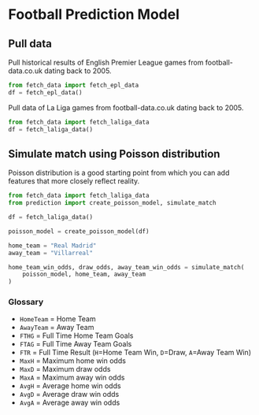 # Football Prediction Model

## Pull data

Pull historical results of English Premier League games from football-data.co.uk dating back to 2005.

```python
from fetch_data import fetch_epl_data
df = fetch_epl_data()
```

Pull data of La Liga games from football-data.co.uk dating back to 2005.

```python
from fetch_data import fetch_laliga_data
df = fetch_laliga_data()
```

## Simulate match using Poisson distribution

Poisson distribution is a good starting point from which you can add features that more closely reflect reality.

```python
from fetch_data import fetch_laliga_data
from prediction import create_poisson_model, simulate_match

df = fetch_laliga_data()

poisson_model = create_poisson_model(df)

home_team = "Real Madrid"
away_team = "Villarreal"

home_team_win_odds, draw_odds, away_team_win_odds = simulate_match(
    poisson_model, home_team, away_team
)
```

### Glossary

- `HomeTeam` = Home Team
- `AwayTeam` = Away Team
- `FTHG` = Full Time Home Team Goals
- `FTAG` = Full Time Away Team Goals
- `FTR` = Full Time Result (`H`=Home Team Win, `D`=Draw, `A`=Away Team Win)
- `MaxH` = Maximum home win odds
- `MaxD` = Maximum draw odds
- `MaxA` = Maximum away win odds
- `AvgH` = Average home win odds
- `AvgD` = Average draw win odds
- `AvgA` = Average away win odds
